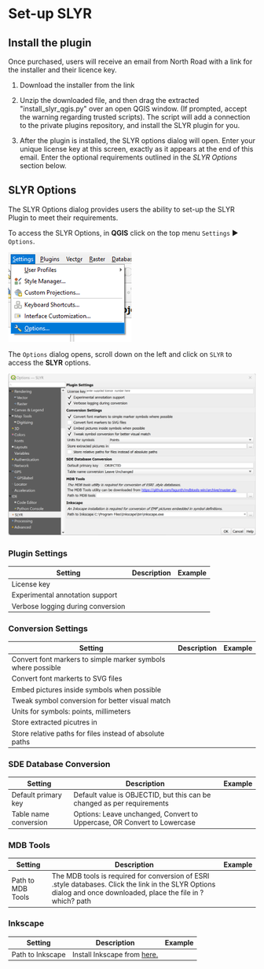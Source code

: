 # Set-up SLYR #
<!-- it would be nice to only give access to this page to purchasers -->

## Install the plugin ##
Once purchased, users will receive an email from North Road with a link for the installer and their licence key. 

1. Download the installer from the link

2. Unzip the downloaded file, and then drag the extracted "install_slyr_qgis.py" over an open QGIS window. (If prompted, accept the warning regarding trusted scripts). The script will add a connection to the private plugins repository, and install the SLYR plugin for you.

3. After the plugin is installed, the SLYR options dialog will open. Enter your unique license key at this screen, exactly as it appears at the end of this email. Enter the optional requirements outlined in the *SLYR Options* section below.

## SLYR Options ##
The SLYR Options dialog provides users the ability to set-up the SLYR Plugin to meet their requirements. 

To access the SLYR Options, in **QGIS** click on the top menu `Settings` ▶️ `Options`.

![Settings Options](../images/settings_options.png)

The `Options` dialog opens, scroll down on the left and click on `SLYR` to access the **SLYR** options.

![SLYR Options](../images/settings_options_slyr_edit.png)

### Plugin Settings ###
| Setting | Description | Example |
| ---| --- | --- |
License key |  | 
Experimental annotation support |  | 
Verbose logging during conversion |  | 

### Conversion Settings ###
| Setting | Description | Example |
| ---| --- | --- |
Convert font markers to simple marker symbols where possible |  | 
Convert font markerts to SVG files |  | 
Embed pictures inside symbols when possible |  | 
Tweak symbol conversion for better visual match |  |  |  | 
Units for symbols: points, millimeters |  | 
Store extracted picutres in |  | 
Store relative paths for files instead of absolute paths |  | 

### SDE Database Conversion ###
| Setting | Description | Example |
| ---| --- | --- |
Default primary key | Default value is OBJECTID, but this can be changed as per requirements |
Table name conversion | Options: Leave unchanged, Convert to Uppercase, OR Convert to Lowercase |

### MDB Tools ###

| Setting | Description | Example |
| ---| --- | --- |
Path to MDB Tools | The MDB tools is required for conversion of ESRI .style databases. Click the link in the SLYR Options dialog and once downloaded, place the file in ?which? path |

### Inkscape ###
| Setting | Description | Example |
| ---| --- | --- |
Path to Inkscape | Install Inkscape from [here.](https://inkscape.org) |
